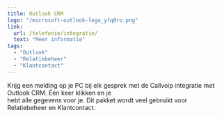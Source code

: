 ```yaml
---
title: Outlook CRM
logo: "/microsoft-outlook-logo_yfq8ro.png"
link:
  url: /telefonie/integratie/
  text: "Meer informatie"
tags:
  - "Outlook"
  - "Relatiebeheer"
  - "Klantcontact"
---
```

Krijg een melding op je PC bij elk gesprek met de Callvoip integratie met Outlook CRM. Één keer klikken en je<br>
hebt alle gegevens voor je. Dit pakket wordt veel gebruikt voor Relatiebeheer en Klantcontact.
